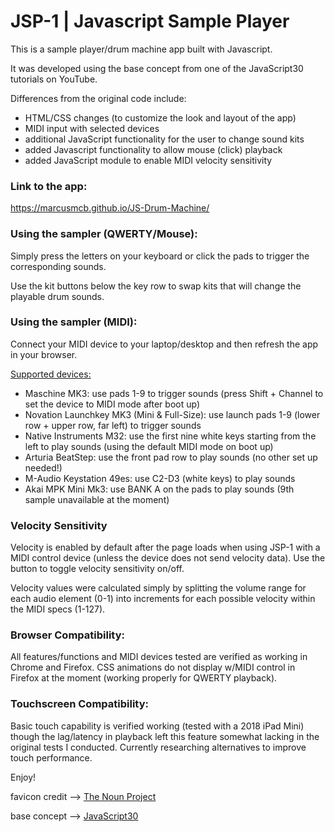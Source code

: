 # JSP-1 | Javascript Sample Player

This is a sample player/drum machine app built with Javascript. 

It was developed using the base concept from one of the JavaScript30 tutorials on YouTube.

Differences from the original code include:

* HTML/CSS changes (to customize the look and layout of the app)
* MIDI input with selected devices
* additional JavaScript functionality for the user to change sound kits
* added Javascript functionality to allow mouse (click) playback
* added JavaScript module to enable MIDI velocity sensitivity

### Link to the app:

https://marcusmcb.github.io/JS-Drum-Machine/

### Using the sampler (QWERTY/Mouse):

Simply press the letters on your keyboard or click the pads to trigger the corresponding sounds.

Use the kit buttons below the key row to swap kits that will change the playable drum sounds.

### Using the sampler (MIDI):

Connect your MIDI device to your laptop/desktop and then refresh the app in your browser.

<u>Supported devices:</u>

* Maschine MK3: use pads 1-9 to trigger sounds (press Shift + Channel to set the device to MIDI mode after boot up)
* Novation Launchkey MK3 (Mini & Full-Size): use launch pads 1-9 (lower row + upper row, far left) to trigger sounds
* Native Instruments M32: use the first nine white keys starting from the left to play sounds (using the default MIDI mode on boot up)
* Arturia BeatStep: use the front pad row to play sounds (no other set up needed!)
* M-Audio Keystation 49es: use C2-D3 (white keys) to play sounds
* Akai MPK Mini Mk3: use BANK A on the pads to play sounds (9th sample unavailable at the moment)

### Velocity Sensitivity

Velocity is enabled by default after the page loads when using JSP-1 with a MIDI control device (unless the device does not send velocity data).  Use the button to toggle velocity sensitivity on/off.

Velocity values were calculated simply by splitting the volume range for each audio element (0-1) into increments for each possible velocity within the MIDI specs (1-127). 

### Browser Compatibility:

All features/functions and MIDI devices tested are verified as working in Chrome and Firefox.  CSS animations do not display w/MIDI control in Firefox at the moment (working properly for QWERTY playback).

### Touchscreen Compatibility:

Basic touch capability is verified working (tested with a 2018 iPad Mini) though the lag/latency in playback left this feature somewhat lacking in the original tests I conducted.  Currently researching alternatives to improve touch performance.


Enjoy!


favicon credit --> <a href="https://thenounproject.com/term/sampler/342625/" target="_blank">The Noun Project</a>

base concept --> <a href="https://www.youtube.com/watch?v=VuN8qwZoego" target="_blank">JavaScript30</a>
